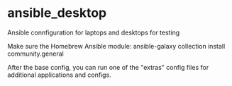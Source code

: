 # ansible_desktop
Ansible connfiguration for laptops and desktops for testing

Make sure the Homebrew Ansible module:
ansible-galaxy collection install community.general

After the base config, you can run one of the "extras" config files for additional applications and configs.